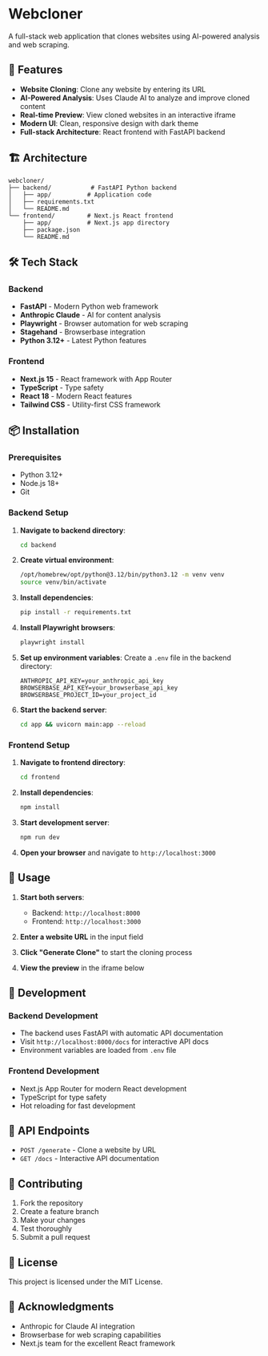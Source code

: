 # Webcloner

A full-stack web application that clones websites using AI-powered analysis and web scraping.

## 🚀 Features

- **Website Cloning**: Clone any website by entering its URL
- **AI-Powered Analysis**: Uses Claude AI to analyze and improve cloned content
- **Real-time Preview**: View cloned websites in an interactive iframe
- **Modern UI**: Clean, responsive design with dark theme
- **Full-stack Architecture**: React frontend with FastAPI backend

## 🏗️ Architecture

```
webcloner/
├── backend/           # FastAPI Python backend
│   ├── app/          # Application code
│   ├── requirements.txt
│   └── README.md
└── frontend/         # Next.js React frontend
    ├── app/          # Next.js app directory
    ├── package.json
    └── README.md
```

## 🛠️ Tech Stack

### Backend
- **FastAPI** - Modern Python web framework
- **Anthropic Claude** - AI for content analysis
- **Playwright** - Browser automation for web scraping
- **Stagehand** - Browserbase integration
- **Python 3.12+** - Latest Python features

### Frontend
- **Next.js 15** - React framework with App Router
- **TypeScript** - Type safety
- **React 18** - Modern React features
- **Tailwind CSS** - Utility-first CSS framework

## 📦 Installation

### Prerequisites
- Python 3.12+
- Node.js 18+
- Git

### Backend Setup

1. **Navigate to backend directory**:
   ```bash
   cd backend
   ```

2. **Create virtual environment**:
   ```bash
   /opt/homebrew/opt/python@3.12/bin/python3.12 -m venv venv
   source venv/bin/activate
   ```

3. **Install dependencies**:
   ```bash
   pip install -r requirements.txt
   ```

4. **Install Playwright browsers**:
   ```bash
   playwright install
   ```

5. **Set up environment variables**:
   Create a `.env` file in the backend directory:
   ```
   ANTHROPIC_API_KEY=your_anthropic_api_key
   BROWSERBASE_API_KEY=your_browserbase_api_key
   BROWSERBASE_PROJECT_ID=your_project_id
   ```

6. **Start the backend server**:
   ```bash
   cd app && uvicorn main:app --reload
   ```

### Frontend Setup

1. **Navigate to frontend directory**:
   ```bash
   cd frontend
   ```

2. **Install dependencies**:
   ```bash
   npm install
   ```

3. **Start development server**:
   ```bash
   npm run dev
   ```

4. **Open your browser** and navigate to `http://localhost:3000`

## 🚀 Usage

1. **Start both servers**:
   - Backend: `http://localhost:8000`
   - Frontend: `http://localhost:3000`

2. **Enter a website URL** in the input field

3. **Click "Generate Clone"** to start the cloning process

4. **View the preview** in the iframe below

## 🔧 Development

### Backend Development
- The backend uses FastAPI with automatic API documentation
- Visit `http://localhost:8000/docs` for interactive API docs
- Environment variables are loaded from `.env` file

### Frontend Development
- Next.js App Router for modern React development
- TypeScript for type safety
- Hot reloading for fast development

## 📝 API Endpoints

- `POST /generate` - Clone a website by URL
- `GET /docs` - Interactive API documentation

## 🤝 Contributing

1. Fork the repository
2. Create a feature branch
3. Make your changes
4. Test thoroughly
5. Submit a pull request

## 📄 License

This project is licensed under the MIT License.

## 🙏 Acknowledgments

- Anthropic for Claude AI integration
- Browserbase for web scraping capabilities
- Next.js team for the excellent React framework 